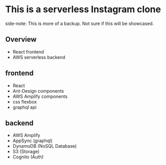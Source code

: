 # This is a serverless Instagram clone
side-note: This is more of a backup. Not sure if this will be showcased.

## Overview
* React frontend
* AWS serverless backend


## frontend
* React
* Ant-Design components
* AWS Amplify components
* css flexbox
* graphql api


## backend
* AWS Amplify
* AppSync (graphql)
* DynamoDB (NoSQL Database)
* S3 (Storage)
* Cognito (Auth)

